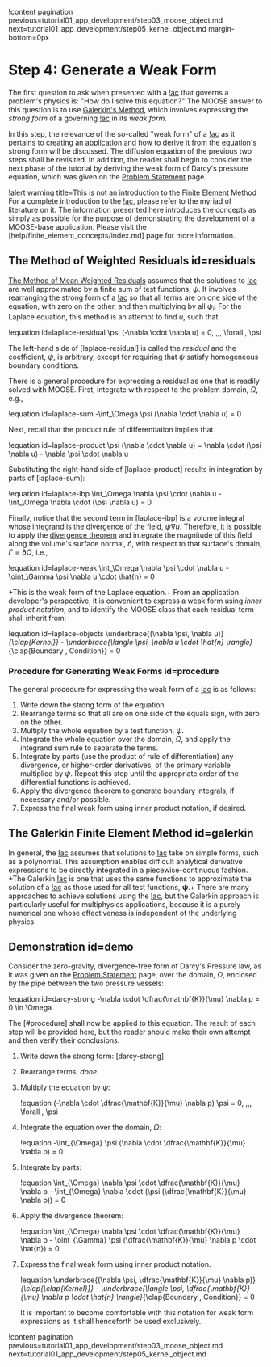 !content pagination previous=tutorial01_app_development/step03_moose_object.md
                    next=tutorial01_app_development/step05_kernel_object.md
                    margin-bottom=0px

# Step 4: Generate a Weak Form

The first question to ask when presented with a [!ac](PDE) that governs a problem's physics is: "How do I solve this equation?" The MOOSE answer to this question is to use [Galerkin's Method](#galerkin), which involves expressing the *strong form* of a governing [!ac](PDE) in its *weak form*.

In this step, the relevance of the so-called "weak form" of a [!ac](PDE) as it pertains to creating an application and how to derive it from the equation's strong form will be discussed. The diffusion equation of the previous two steps shall be revisited. In addition, the reader shall begin to consider the next phase of the tutorial by deriving the weak form of Darcy's pressure equation, which was given on the [Problem Statement](tutorial01_app_development/problem_statement.md#equations) page.

!alert warning title=This is not an introduction to the Finite Element Method
For a complete introduction to the [!ac](FEM), please refer to the myriad of literature on it.
The information presented here introduces the concepts as simply as possible for the purpose of
demonstrating the development of a MOOSE-base application. Please visit the [help/finite_element_concepts/index.md] page for more information.

## The Method of Weighted Residuals id=residuals

[The Method of Mean Weighted Residuals](https://en.wikipedia.org/wiki/Method_of_mean_weighted_residuals) assumes that the solutions to [!ac](PDEs) are well approximated by a finite sum of test functions, $\psi$. It involves rearranging the strong form of a [!ac](PDE) so that all terms are on one side of the equation, with zero on the other, and then multiplying by all $\psi_{i}$. For the Laplace equation, this method is an attempt to find $u$, such that

!equation id=laplace-residual
\psi (-\nabla \cdot \nabla u) = 0, \,\,\, \forall \, \psi

The left-hand side of [laplace-residual] is called the *residual* and the coefficient, $\psi$, is arbitrary, except for requiring that $\psi$ satisfy homogeneous boundary conditions.

There is a general procedure for expressing a residual as one that is readily solved with MOOSE. First, integrate with respect to the problem domain, $\Omega$, e.g.,

!equation id=laplace-sum
-\int_\Omega \psi (\nabla \cdot \nabla u) = 0

Next, recall that the product rule of differentiation implies that

!equation id=laplace-product
\psi (\nabla \cdot \nabla u) = \nabla \cdot (\psi \nabla u) - \nabla \psi \cdot \nabla u

Substituting the right-hand side of [laplace-product] results in integration by parts of [laplace-sum]:

!equation id=laplace-ibp
\int_\Omega \nabla \psi \cdot \nabla u - \int_\Omega \nabla \cdot (\psi \nabla u) = 0

Finally, notice that the second term in [laplace-ibp] is a volume integral whose integrand is the divergence of the field, $\psi \nabla u$. Therefore, it is possible to apply the [divergence theorem](https://en.wikipedia.org/wiki/Divergence_theorem) and integrate the magnitude of this field along the volume's surface normal, $\hat{n}$, with respect to that surface's domain, $\Gamma = \partial \Omega$, i.e.,

!equation id=laplace-weak
\int_\Omega \nabla \psi \cdot \nabla u - \oint_\Gamma \psi \nabla u \cdot \hat{n} = 0

+This is the weak form of the Laplace equation.+ From an application developer's perspective, it is convenient to express a weak form using *inner product notation*, and to identify the MOOSE class that each residual term shall inherit from:

!equation id=laplace-objects
\underbrace{(\nabla \psi, \nabla u)}_{\clap{Kernel}} - \underbrace{\langle \psi, \nabla u \cdot \hat{n} \rangle}_{\clap{Boundary \, Condition}} = 0

### Procedure for Generating Weak Forms id=procedure

The general procedure for expressing the weak form of a [!ac](PDE) is as follows:

1. Write down the strong form of the equation.
2. Rearrange terms so that all are on one side of the equals sign, with zero on the other.
3. Multiply the whole equation by a test function, $\psi$.
4. Integrate the whole equation over the domain, $\Omega$, and apply the integrand sum rule to separate the terms.
5. Integrate by parts (use the product of rule of differentiation) any divergence, or higher-order derivatives, of the primary variable multiplied by $\psi$. Repeat this step until the appropriate order of the differential functions is achieved.
6. Apply the divergence theorem to generate boundary integrals, if necessary and/or possible.
7. Express the final weak form using inner product notation, if desired.

## The Galerkin Finite Element Method id=galerkin

In general, the [!ac](FEM) assumes that solutions to [!ac](PDEs) take on simple forms, such as a polynomial. This assumption enables difficult analytical derivative expressions to be directly integrated in a piecewise-continuous fashion. +The Galerkin [!ac](FEM) is one that uses the same functions to approximate the solution of a [!ac](PDE) as those used for all test functions, $\boldsymbol{\psi}$.+ There are many approaches to achieve solutions using the [!ac](FEM), but the Galerkin approach is particularly useful for multiphysics applications, because it is a purely numerical one whose effectiveness is independent of the underlying physics.

## Demonstration id=demo

Consider the zero-gravity, divergence-free form of Darcy's Pressure law, as it was given on the [Problem Statement](tutorial01_app_development/problem_statement.md#equations) page, over the domain, $\Omega$, enclosed by the pipe between the two pressure vessels:

!equation id=darcy-strong
-\nabla \cdot \dfrac{\mathbf{K}}{\mu} \nabla p = 0 \in \Omega

The [#procedure] shall now be applied to this equation. The result of each step will be provided here, but the reader should make their own attempt and then verify their conclusions.

1. Write down the strong form: [darcy-strong]
2. Rearrange terms: *done*
3. Multiply the equation by $\psi$:

   !equation
   (-\nabla \cdot \dfrac{\mathbf{K}}{\mu} \nabla p) \psi = 0, \,\,\, \forall \, \psi

4. Integrate the equation over the domain, $\Omega$:

   !equation
   -\int_{\Omega} \psi (\nabla \cdot \dfrac{\mathbf{K}}{\mu} \nabla p) = 0

5. Integrate by parts:

   !equation
   \int_{\Omega} \nabla \psi \cdot \dfrac{\mathbf{K}}{\mu} \nabla p - \int_{\Omega} \nabla \cdot (\psi (\dfrac{\mathbf{K}}{\mu} \nabla p)) = 0

6. Apply the divergence theorem:

   !equation
   \int_{\Omega} \nabla \psi \cdot \dfrac{\mathbf{K}}{\mu} \nabla p - \oint_{\Gamma} \psi (\dfrac{\mathbf{K}}{\mu} \nabla p \cdot \hat{n}) = 0

7. Express the final weak form using inner product notation.

   !equation
   \underbrace{(\nabla \psi, \dfrac{\mathbf{K}}{\mu} \nabla p)}_{\clap{\clap{Kernel}}} - \underbrace{\langle \psi, \dfrac{\mathbf{K}}{\mu} \nabla p \cdot \hat{n} \rangle}_{\clap{Boundary \, Condition}} = 0

   It is important to become comfortable with this notation for weak form expressions as it shall henceforth be used exclusively.

!content pagination previous=tutorial01_app_development/step03_moose_object.md
                    next=tutorial01_app_development/step05_kernel_object.md
